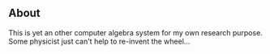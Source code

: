 ## About
This is yet an other computer algebra system for my own research purpose. Some physicist just can't help to re-invent the wheel...